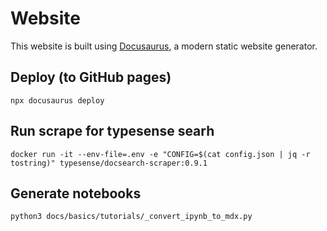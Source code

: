 # Website

This website is built using [Docusaurus](https://docusaurus.io/), a modern static website generator.

## Deploy (to GitHub pages)

```
npx docusaurus deploy   
```

## Run scrape for typesense searh

```
docker run -it --env-file=.env -e "CONFIG=$(cat config.json | jq -r tostring)" typesense/docsearch-scraper:0.9.1
```

## Generate notebooks

```
python3 docs/basics/tutorials/_convert_ipynb_to_mdx.py 
```